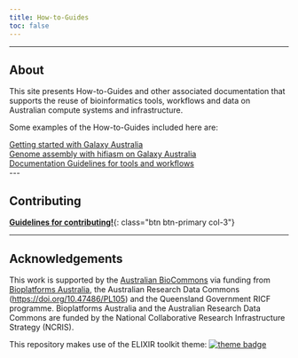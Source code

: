 ```yaml
---
title: How-to-Guides
toc: false
---
```

---

## About

This site presents How-to-Guides and other associated documentation that supports the reuse of bioinformatics tools, workflows and data on Australian compute systems and infrastructure.

Some examples of the How-to-Guides included here are:

<div class="row row-cols-1 row-cols-md-3 g-3 mb-5">
  <div class="col d-grid">
    <a href="/how-to-guides/galaxy_australia/start_here" class="btn btn-primary">Getting started with Galaxy Australia</a>
  </div>
  <div class="col d-grid">
    <a href="/how-to-guides/genome_assembly/hifi_assembly" class="btn btn-primary">Genome assembly with hifiasm on Galaxy Australia</a>
  </div>
  <div class="col d-grid">
    <a href="/how-to-guides/documentation/DocumentationGuidelines" class="btn btn-primary">Documentation Guidelines for tools and workflows</a>
  </div>
</div>
---

## Contributing

[**Guidelines for contributing!**](contributing.md){: class="btn btn-primary col-3"}

---

## Acknowledgements

This work is supported by the [Australian BioCommons](https://www.biocommons.org.au/) via funding from [Bioplatforms Australia](https://bioplatforms.com/), the Australian Research Data Commons (https://doi.org/10.47486/PL105) and the Queensland Government RICF programme. Bioplatforms Australia and the Australian Research Data Commons are funded by the National Collaborative Research Infrastructure Strategy (NCRIS).

This repository makes use of the ELIXIR toolkit theme: [![theme badge](https://img.shields.io/badge/ELIXIR%20toolkit%20theme-jekyll-blue?color=0d6efd)](https://github.com/ELIXIR-Belgium/elixir-toolkit-theme)
